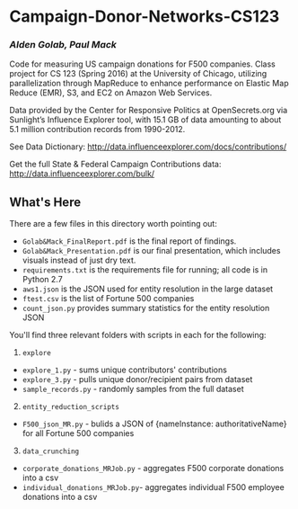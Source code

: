# Campaign-Donor-Networks-CS123
### _Alden Golab, Paul Mack_
Code for measuring US campaign donations for F500 companies. Class project for CS 123 (Spring 2016) at the University of Chicago, utilizing parallelization through MapReduce to enhance performance on Elastic Map Reduce (EMR), S3, and EC2 on Amazon Web Services. 

Data provided by the Center for Responsive Politics at OpenSecrets.org via Sunlight’s Influence Explorer tool, with 15.1 GB of data amounting to about 5.1 million contribution records from 1990-2012.

See Data Dictionary:
http://data.influenceexplorer.com/docs/contributions/

Get the full State & Federal Campaign Contributions data: 
http://data.influenceexplorer.com/bulk/

## What's Here

There are a few files in this directory worth pointing out: 

+ `Golab&Mack_FinalReport.pdf` is the final report of findings.
+ `Golab&Mack_Presentation.pdf` is our final presentation, which includes visuals instead of just dry text.
+ `requirements.txt` is the requirements file for running; all code is in Python 2.7
+ `aws1.json` is the JSON used for entity resolution in the large dataset
+ `ftest.csv` is the list of Fortune 500 companies
+ `count_json.py` provides summary statistics for the entity resolution JSON

You'll find three relevant folders with scripts in each for the following:

1. `explore` 
  + `explore_1.py` - sums unique contributors' contributions
  + `explore_3.py` - pulls unique donor/recipient pairs from dataset
  + `sample_records.py` - randomly samples from the full dataset
2. `entity_reduction_scripts`
  + `F500_json_MR.py` - bulids a JSON of {nameInstance: authoritativeName} for all Fortune 500 companies
3. `data_crunching` 
  + `corporate_donations_MRJob.py` - aggregates F500 corporate donations into a csv
  + `individual_donations_MRJob.py`- aggregates individual F500 employee donations into a csv
